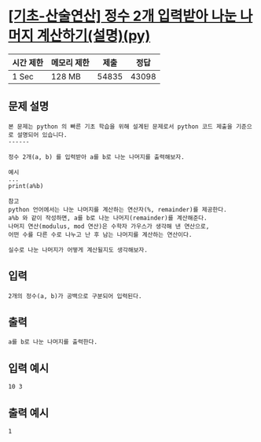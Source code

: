 # [[기초-산술연산] 정수 2개 입력받아 나눈 나머지 계산하기(설명)(py)](https://codeup.kr/problem.php?id=6041)

| 시간 제한 | 메모리 제한 | 제출 | 정답 |
| --- | --- | --- | --- |
| 1 Sec | 128 MB | 54835 | 43098 |

## **문제 설명**

```
본 문제는 python 의 빠른 기초 학습을 위해 설계된 문제로서 python 코드 제출을 기준으로 설명되어 있습니다. 
------

정수 2개(a, b) 를 입력받아 a를 b로 나눈 나머지를 출력해보자.

예시
...
print(a%b)

참고
python 언어에서는 나눈 나머지를 계산하는 연산자(%, remainder)를 제공한다.
a%b 와 같이 작성하면, a를 b로 나눈 나머지(remainder)를 계산해준다.
나머지 연산(modulus, mod 연산)은 수학자 가우스가 생각해 낸 연산으로,
어떤 수를 다른 수로 나누고 난 후 남는 나머지를 계산하는 연산이다.

실수로 나눈 나머지가 어떻게 계산될지도 생각해보자.
```

## 입력

```
2개의 정수(a, b)가 공백으로 구분되어 입력된다.
```

## 출력

```
a를 b로 나눈 나머지를 출력한다.
```

## 입력 예시

```
10 3
```

## 출력 예시

```
1
```
